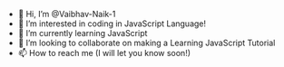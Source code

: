 - 👋 Hi, I’m @Vaibhav-Naik-1
- 👀 I’m interested in coding in JavaScript Language!
- 🌱 I’m currently learning JavaScript
- 💞️ I’m looking to collaborate on making a Learning JavaScript Tutorial 
- 📫 How to reach me (I will let you know soon!)

<!---
Vaibhav-Naik-1/Vaibhav-Naik-1 is a ✨ special ✨ repository because its `README.md` (this file) appears on your GitHub profile.
You can click the Preview link to take a look at your changes.
--->
